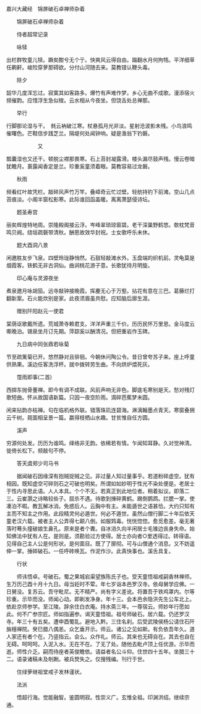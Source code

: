 嘉兴大藏经　锦屏破石卓禅师杂着


　　锦屏破石卓禅师杂着

　　侍者超常记录

　　咏犊

出栏群牧童儿犊。蹶矣酣兮无个亍。快爽风云得自由。蹋翻水月何拘牿。平洋细草任齁鼾。峻险穿萝那碍欲。分付山河随去来。莫教错认鞭头毒。

　　除夕

韶华几度浑忘过。寂寞其如客路多。爆竹有声难作梦。乡心无曲不成歌。漫添宿火频催韵。应惜浮生急似梭。云水相从今夜坐。但饶舌处总禅那。

　　早行

行脚那论湿与干。　毵云衲破江寒。杖悬孤月光非淡。星射沧波影未残。小鸟浪鸣催曙色。芒鞋信步践芝兰。隔堤何处闻钟响。疑是渔翁下钓磐。

　　　　　　又

瓢囊湿也又还干。顿脱尘襟那畏寒。石上苔封凝露滑。楼头漏尽鼓声残。慢云卷暗犹瞻月。裛露闻香定是兰。珍重奚童须着眼。莫教容易过龙磐。

　　秋雨

频看红叶故凭栏。敲碎风声竹万竿。叠嶂奇云忙过壁。轻舫持钓下前滩。空山几点苔痕淡。小阁半窗松影寒。此际谁回函盖暖。离离萧瑟侵诗坛。

　　题圣寿宫

丽矣辉煌特地周。崇隆殿阁接云浮。岑峰翠琐琼窗碧。老干深巢野鹤悠。欹枕梵音鸣贝阙。绕垣疏磬带清秋。酬恩故效华封祝。士女歌呼乐未休。

　　题大酉洞八景

闲邀胜友步飞泉。四壁玲珑静悄然。石鼓轻敲滩水外。玉盘端的织机前。灵龟莫是烟霞客。铁鹤无非古洞仙。曲涧桃花游子意。长歌犹待月明旋。

　　印心庵与灵源夜坐

煮泉邀月咏胡笳。远寺敲钟接晚霞。挥麈无心于万壑。拈花有意在三巴。葛藤烂打翻新案。石火能炊别是家。此夜须眉虽共慰。应知脑后廓生涯。

　　赠别阡阳赵元一使君

棠荫讴歌戴所遗。荒城萧寺赖君支。洋洋声重三千价。历历民怀万里思。金马度云嘶晚泊。锡泉坐月订先期。萍踪奚以酬清况。但把重岩作玉碑。

　　九日病中同张鼎若咏菊

节至疏篱菊已开。悠然静对且徘徊。今朝休问陶公令。昔日曾夸苏子来。座上呼童供熟果。溪边任客洗浮杯。就中拨转劳生曲。不向烘炉煨死灰。

　　霪雨即事(二首)

西掷东抛骨董禅。即今有调不成联。风前声响无非色。脚底毛寒别是天。愁对残灯歌短曲。怀从故国语新篇。只因一夜空阶雨。滴碎芭蕉梦未圆。

闲来拈韵亦枯禅。句在临机格外联。错落珠玑连碧海。淋漓翰墨点青天。寒窗叠拥云千树。觌面相呈景一篇。嬴得枝栖山水趣。甘贫惟自任方圆。

　　溪声

穷源何处发。历历为谁鸣。绎络非无韵。依稀若有情。乍闻知耳静。久对觉神清。徙倚长松下。频敲句不停。

　　答天虞郑少司马书

　　据闻破石因缘深有抱贼捉贼之见。非过量人知过量事乎。若道粉碎虚空。犹有相因。既知虚空可碎则石之可破也明矣。所谓如如妙明于性光不染处便是。老居士于性内寻思此语。人人本具。个个不无。若真正到此地位者。稍着拟议。即落二三。云崔灏之诗略较些子。屈杀不遇。待歌到捶碎黄鹤。踢倒鹦鹉。拦腮一掌。使凑泊不暇。教瓦解冰消。免惑后人。云胸中有主。未能遁世之语甚恰。大约只知有主而不知主之作用。此段精灵何必遁世。何必不遁世。虽然山僧行脚二十年后依天童老汉六载。被者主人公弄得七颠八倒。如服鸩毒。恍恍惚惚。愈觅愈差。毫无著落时蓦头撞破娘生鼻孔。原来是者个聻。自冰消久向半闲居士毛锥边丧身失命。始知佛法中犹有人在。是则是。须勘验过方使得。居士亦向者○里透得过。转得语。见得自己主人公是何形状。是何面目。既了了廓彻。可与山僧通个消息。又不妨遥伸一掌。捶碎破石。一任呼砖唤瓦。作泥作沙。此真快事也。溪舌具复。

　　行状

　　师讳悟卓。号破石。蜀之果城宕渠望族陈氏子也。受天童悟祖戒嗣香林禅师。生万历己酉十月十九日。母当妊时不荤。年七岁诣本邑罗汉寺。依母舅学应佛。一日舅没。复苏云。吾守毗尼。无不精严。尚有字义差讹。将置吾于铁鸡罩内。尔等珍重。示毕而没。师闻心动。即剃发净身。年十三。会本邑余隐洪先生公车北上。依赴京师参学。至江陵。辞余住白衣庵。持水斋三年。一尊宿云。师妙年行愿如此。何不广参宗匠。师如指遍参。谒天童悟祖。祖号师破石。居六载。仍还罗汉寺。年三十有五矣。遭申酉蜀乱。避地入黔。三住名刹。后受武陵侯杨公请住石阡旃檀禅院。癸巳腊八偶恙。众乞垂开示。师云。诸公之见如斯。有负依吾年久。道人家还有者个在。乃竖指云。会么。众作礼。师云。其来也无碍自在。其去也自在无碍。呵呵呵。入泥入水。无在不在。了无了处。随他去毗卢顶上任优游。示毕而逝。师性介乏。嗣而侍座者英俊瞻依。请益者名公斗仰。住世四十五年。坐腊三十二。语录诸稿未及剞劂。被兵燹失之。仅搜残编。刊行于世。

　　住绿萝继祖堂戒子发林谨状。

　　法派

　　悟超行海。觉能融智。鉴圆明寂。性崇义广。玄惟全祖。印渊洪绍。继续宗通。
